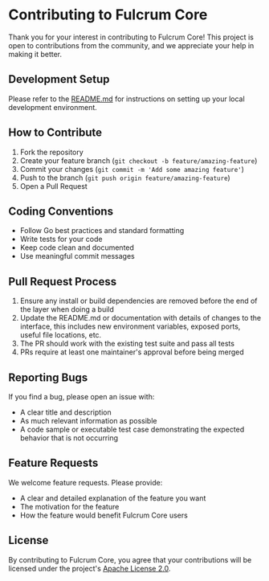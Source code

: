 # Contributing to Fulcrum Core

Thank you for your interest in contributing to Fulcrum Core! This project is open to contributions from the community, and we appreciate your help in making it better.

## Development Setup

Please refer to the [README.md](README.md) for instructions on setting up your local development environment.

## How to Contribute

1. Fork the repository
2. Create your feature branch (`git checkout -b feature/amazing-feature`)
3. Commit your changes (`git commit -m 'Add some amazing feature'`)
4. Push to the branch (`git push origin feature/amazing-feature`)
5. Open a Pull Request

## Coding Conventions

- Follow Go best practices and standard formatting
- Write tests for your code
- Keep code clean and documented
- Use meaningful commit messages

## Pull Request Process

1. Ensure any install or build dependencies are removed before the end of the layer when doing a build
2. Update the README.md or documentation with details of changes to the interface, this includes new environment variables, exposed ports, useful file locations, etc.
3. The PR should work with the existing test suite and pass all tests
4. PRs require at least one maintainer's approval before being merged

## Reporting Bugs

If you find a bug, please open an issue with:

- A clear title and description
- As much relevant information as possible
- A code sample or executable test case demonstrating the expected behavior that is not occurring

## Feature Requests

We welcome feature requests. Please provide:

- A clear and detailed explanation of the feature you want
- The motivation for the feature
- How the feature would benefit Fulcrum Core users

## License

By contributing to Fulcrum Core, you agree that your contributions will be licensed under the project's [Apache License 2.0](LICENSE).